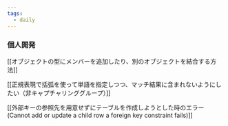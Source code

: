```yaml
---
tags:
  - daily
---
```


### 個人開発

[[オブジェクトの型にメンバーを追加したり、別のオブジェクトを結合する方法]]

[[正規表現で括弧を使って単語を指定しつつ、マッチ結果に含まれないようにしたい（非キャプチャリンググループ）]]

[[外部キーの参照先を用意せずにテーブルを作成しようとした時のエラー(Cannot add or update a child row a foreign key constraint fails)]]
